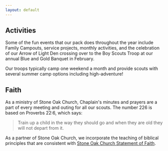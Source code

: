 ```yaml
---
layout: default
---
```


## Activities

Some of the fun events that our pack does throughout the year include Family
Campouts, service projects, monthly activities, and the celebration of our Arrow
of Light Den crossing over to the Boy Scouts Troop at our annual Blue and Gold
Banquet in February.

Our troops typically camp one weekend a month and provide scouts with several
summer camp options including high-adventure!

## Faith

As a ministry of Stone Oak Church, Chaplain's minutes and prayers are a part of every meeting
and outing for all our scouts. The number 226 is based on Proverbs 22:6, which
says:

> Train up a child in the way they should go and when they are old they will not depart from it.

As a partner of Stone Oak Church, we incorporate the teaching of biblical
principles that are consistent with [Stone Oak Church Statement of Faith].


[Stone Oak Church Statement of Faith]: https://www.stoneoakchurch.org/about
